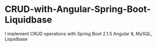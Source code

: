 # CRUD-with-Angular-Spring-Boot-Liquidbase
I implement CRUD operations with Spring Boot 2.1.5 Angular 8, MySQL, Liquidbase

